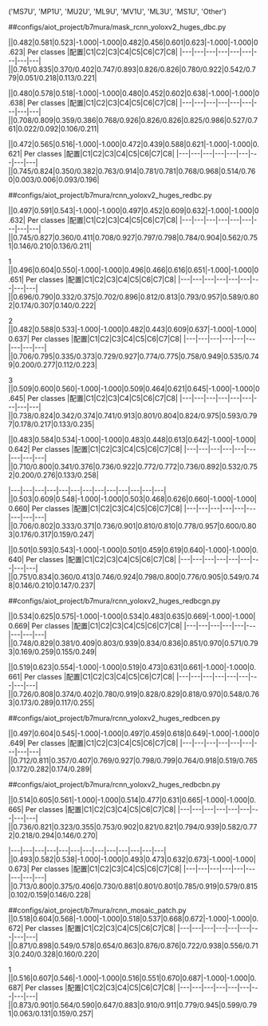 
('MS7U', 'MP1U', 'MU2U', 'ML9U', 'MV1U', 'ML3U', 'MS1U', 'Other')

##configs/aiot_project/b7mura/mask_rcnn_yoloxv2_huges_dbc.py

||0.482|0.581|0.523|-1.000|-1.000|0.482|0.456|0.601|0.623|-1.000|-1.000|0.623|
Per classes
|配置|C1|C2|C3|C4|C5|C6|C7|C8|
|---|---|---|---|---|---|---|---|---|
||0.761/0.835|0.370/0.402|0.747/0.893|0.826/0.826|0.780/0.922|0.542/0.779|0.051/0.218|0.113/0.221|

||0.480|0.578|0.518|-1.000|-1.000|0.480|0.452|0.602|0.638|-1.000|-1.000|0.638|
Per classes
|配置|C1|C2|C3|C4|C5|C6|C7|C8|
|---|---|---|---|---|---|---|---|---|
||0.708/0.809|0.359/0.386|0.768/0.926|0.826/0.826|0.825/0.986|0.527/0.761|0.022/0.092|0.106/0.211|

||0.472|0.565|0.516|-1.000|-1.000|0.472|0.439|0.588|0.621|-1.000|-1.000|0.621|
Per classes
|配置|C1|C2|C3|C4|C5|C6|C7|C8|
|---|---|---|---|---|---|---|---|---|
||0.745/0.824|0.350/0.382|0.763/0.914|0.781/0.781|0.768/0.968|0.514/0.760|0.003/0.006|0.093/0.196|


##configs/aiot_project/b7mura/rcnn_yoloxv2_huges_redbc.py

||0.497|0.591|0.543|-1.000|-1.000|0.497|0.452|0.609|0.632|-1.000|-1.000|0.632|
Per classes
|配置|C1|C2|C3|C4|C5|C6|C7|C8|
|---|---|---|---|---|---|---|---|---|
||0.745/0.827|0.360/0.411|0.708/0.927|0.797/0.798|0.784/0.904|0.562/0.751|0.146/0.210|0.136/0.211|

1
||0.496|0.604|0.550|-1.000|-1.000|0.496|0.466|0.616|0.651|-1.000|-1.000|0.651|
Per classes
|配置|C1|C2|C3|C4|C5|C6|C7|C8|
|---|---|---|---|---|---|---|---|---|
||0.696/0.790|0.332/0.375|0.702/0.896|0.812/0.813|0.793/0.957|0.589/0.802|0.174/0.307|0.140/0.222|


2
||0.482|0.588|0.533|-1.000|-1.000|0.482|0.443|0.609|0.637|-1.000|-1.000|0.637|
Per classes
|配置|C1|C2|C3|C4|C5|C6|C7|C8|
|---|---|---|---|---|---|---|---|---|
||0.706/0.795|0.335/0.373|0.729/0.927|0.774/0.775|0.758/0.949|0.535/0.749|0.200/0.277|0.112/0.223|

3
||0.509|0.600|0.560|-1.000|-1.000|0.509|0.464|0.621|0.645|-1.000|-1.000|0.645|
Per classes
|配置|C1|C2|C3|C4|C5|C6|C7|C8|
|---|---|---|---|---|---|---|---|---|
||0.738/0.824|0.342/0.374|0.741/0.913|0.801/0.804|0.824/0.975|0.593/0.797|0.178/0.217|0.133/0.235|



||0.483|0.584|0.534|-1.000|-1.000|0.483|0.448|0.613|0.642|-1.000|-1.000|0.642|
Per classes
|配置|C1|C2|C3|C4|C5|C6|C7|C8|
|---|---|---|---|---|---|---|---|---|
||0.710/0.800|0.341/0.376|0.736/0.922|0.772/0.772|0.736/0.892|0.532/0.752|0.200/0.276|0.133/0.258|


|---|---|---|---|---|---|---|---|---|---|---|---|---|
||0.503|0.609|0.548|-1.000|-1.000|0.503|0.468|0.626|0.660|-1.000|-1.000|0.660|
Per classes
|配置|C1|C2|C3|C4|C5|C6|C7|C8|
|---|---|---|---|---|---|---|---|---|
||0.706/0.802|0.333/0.371|0.736/0.901|0.810/0.810|0.778/0.957|0.600/0.803|0.176/0.317|0.159/0.247|

||0.501|0.593|0.543|-1.000|-1.000|0.501|0.459|0.619|0.640|-1.000|-1.000|0.640|
Per classes
|配置|C1|C2|C3|C4|C5|C6|C7|C8|
|---|---|---|---|---|---|---|---|---|
||0.751/0.834|0.360/0.413|0.746/0.924|0.798/0.800|0.776/0.905|0.549/0.748|0.146/0.210|0.147/0.237|

##configs/aiot_project/b7mura/rcnn_yoloxv2_huges_redbcgn.py

||0.534|0.625|0.575|-1.000|-1.000|0.534|0.483|0.635|0.669|-1.000|-1.000|0.669|
Per classes
|配置|C1|C2|C3|C4|C5|C6|C7|C8|
|---|---|---|---|---|---|---|---|---|
||0.748/0.829|0.381/0.409|0.803/0.939|0.834/0.836|0.851/0.970|0.571/0.793|0.169/0.259|0.155/0.249|

||0.519|0.623|0.554|-1.000|-1.000|0.519|0.473|0.631|0.661|-1.000|-1.000|0.661|
Per classes
|配置|C1|C2|C3|C4|C5|C6|C7|C8|
|---|---|---|---|---|---|---|---|---|
||0.726/0.808|0.374/0.402|0.780/0.919|0.828/0.829|0.818/0.970|0.548/0.763|0.173/0.289|0.117/0.255|

##configs/aiot_project/b7mura/rcnn_yoloxv2_huges_redbcen.py

||0.497|0.604|0.545|-1.000|-1.000|0.497|0.459|0.618|0.649|-1.000|-1.000|0.649|
Per classes
|配置|C1|C2|C3|C4|C5|C6|C7|C8|
|---|---|---|---|---|---|---|---|---|
||0.712/0.811|0.357/0.407|0.769/0.927|0.798/0.799|0.764/0.918|0.519/0.765|0.172/0.282|0.174/0.289|

##configs/aiot_project/b7mura/rcnn_yoloxv2_huges_redbcbn.py

||0.514|0.605|0.561|-1.000|-1.000|0.514|0.477|0.631|0.665|-1.000|-1.000|0.665|
Per classes
|配置|C1|C2|C3|C4|C5|C6|C7|C8|
|---|---|---|---|---|---|---|---|---|
||0.736/0.821|0.323/0.355|0.753/0.902|0.821/0.821|0.794/0.939|0.582/0.772|0.218/0.294|0.146/0.270|

|---|---|---|---|---|---|---|---|---|---|---|---|---|
||0.493|0.582|0.538|-1.000|-1.000|0.493|0.473|0.632|0.673|-1.000|-1.000|0.673|
Per classes
|配置|C1|C2|C3|C4|C5|C6|C7|C8|
|---|---|---|---|---|---|---|---|---|
||0.713/0.800|0.375/0.406|0.730/0.881|0.801/0.801|0.785/0.919|0.579/0.815|0.102/0.159|0.146/0.228|


##configs/aiot_project/b7mura/rcnn_mosaic_patch.py
||0.518|0.604|0.568|-1.000|-1.000|0.518|0.537|0.668|0.672|-1.000|-1.000|0.672|
Per classes
|配置|C1|C2|C3|C4|C5|C6|C7|C8|
|---|---|---|---|---|---|---|---|---|
||0.871/0.898|0.549/0.578|0.654/0.863|0.876/0.876|0.722/0.938|0.556/0.713|0.240/0.328|0.160/0.220|

1
||0.516|0.607|0.546|-1.000|-1.000|0.516|0.551|0.670|0.687|-1.000|-1.000|0.687|
Per classes
|配置|C1|C2|C3|C4|C5|C6|C7|C8|
|---|---|---|---|---|---|---|---|---|
||0.873/0.901|0.564/0.590|0.647/0.883|0.910/0.911|0.779/0.945|0.599/0.791|0.063/0.131|0.159/0.257|
